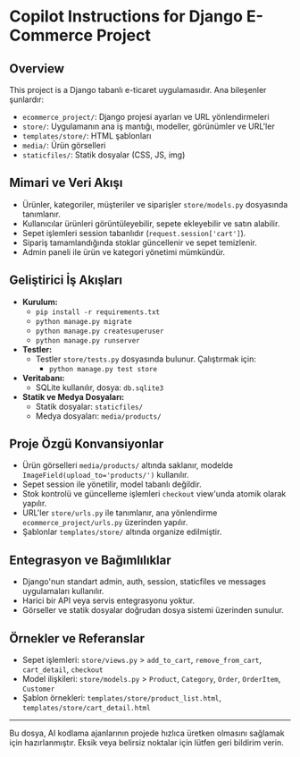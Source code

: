 # Copilot Instructions for Django E-Commerce Project

## Overview
This project is a Django tabanlı e-ticaret uygulamasıdır. Ana bileşenler şunlardır:
- `ecommerce_project/`: Django projesi ayarları ve URL yönlendirmeleri
- `store/`: Uygulamanın ana iş mantığı, modeller, görünümler ve URL'ler
- `templates/store/`: HTML şablonları
- `media/`: Ürün görselleri
- `staticfiles/`: Statik dosyalar (CSS, JS, img)

## Mimari ve Veri Akışı
- Ürünler, kategoriler, müşteriler ve siparişler `store/models.py` dosyasında tanımlanır.
- Kullanıcılar ürünleri görüntüleyebilir, sepete ekleyebilir ve satın alabilir.
- Sepet işlemleri session tabanlıdır (`request.session['cart']`).
- Sipariş tamamlandığında stoklar güncellenir ve sepet temizlenir.
- Admin paneli ile ürün ve kategori yönetimi mümkündür.

## Geliştirici İş Akışları
- **Kurulum:**
  - `pip install -r requirements.txt`
  - `python manage.py migrate`
  - `python manage.py createsuperuser`
  - `python manage.py runserver`
- **Testler:**
  - Testler `store/tests.py` dosyasında bulunur. Çalıştırmak için:
    - `python manage.py test store`
- **Veritabanı:**
  - SQLite kullanılır, dosya: `db.sqlite3`
- **Statik ve Medya Dosyaları:**
  - Statik dosyalar: `staticfiles/`
  - Medya dosyaları: `media/products/`

## Proje Özgü Konvansiyonlar
- Ürün görselleri `media/products/` altında saklanır, modelde `ImageField(upload_to='products/')` kullanılır.
- Sepet session ile yönetilir, model tabanlı değildir.
- Stok kontrolü ve güncelleme işlemleri `checkout` view'unda atomik olarak yapılır.
- URL'ler `store/urls.py` ile tanımlanır, ana yönlendirme `ecommerce_project/urls.py` üzerinden yapılır.
- Şablonlar `templates/store/` altında organize edilmiştir.

## Entegrasyon ve Bağımlılıklar
- Django'nun standart admin, auth, session, staticfiles ve messages uygulamaları kullanılır.
- Harici bir API veya servis entegrasyonu yoktur.
- Görseller ve statik dosyalar doğrudan dosya sistemi üzerinden sunulur.

## Örnekler ve Referanslar
- Sepet işlemleri: `store/views.py` > `add_to_cart`, `remove_from_cart`, `cart_detail`, `checkout`
- Model ilişkileri: `store/models.py` > `Product`, `Category`, `Order`, `OrderItem`, `Customer`
- Şablon örnekleri: `templates/store/product_list.html`, `templates/store/cart_detail.html`

---
Bu dosya, AI kodlama ajanlarının projede hızlıca üretken olmasını sağlamak için hazırlanmıştır. Eksik veya belirsiz noktalar için lütfen geri bildirim verin.
